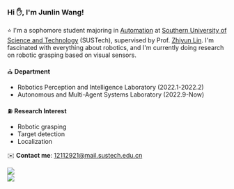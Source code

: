 ### Hi ✋, I'm Junlin Wang! 

⭐ I'm a sophomore student majoring in [Automation](https://sdim.sustech.edu.cn/) at [Southern University of Science and Technology](https://www.sustech.edu.cn/en/) (SUSTech), supervised by Prof. [Zhiyun Lin](https://scholar.google.com/citations?user=ic9y2dIAAAAJ&hl=zh-CN&oi=ao). I'm fascinated with everything about robotics, and I'm currently doing research on robotic grasping based on visual sensors.

⛪ **Department**
-  Robotics Perception and Intelligence Laboratory (2022.1-2022.2)
-  Autonomous and Multi-Agent Systems Laboratory (2022.9-Now)

⛽ **Research Interest**
- Robotic grasping
- Target detection
- Localization

✉️ **Contact me**: 12112921@mail.sustech.edu.cn

[![](https://github-readme-stats.vercel.app/api?username=HenryWJL&show_icons=true)](https://github.com/HenryWJL/github-readme-stats)  
[![](https://github-readme-stats.vercel.app/api/top-langs/?username=HenryWJL&layout=compact)](https://github.com/HenryWJL/github-readme-stats)



